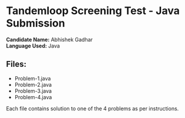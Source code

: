 # Tandemloop Screening Test - Java Submission

**Candidate Name:** Abhishek Gadhar  
**Language Used:** Java

## Files:

- Problem-1.java  
- Problem-2.java  
- Problem-3.java  
- Problem-4.java

Each file contains solution to one of the 4 problems as per instructions.
